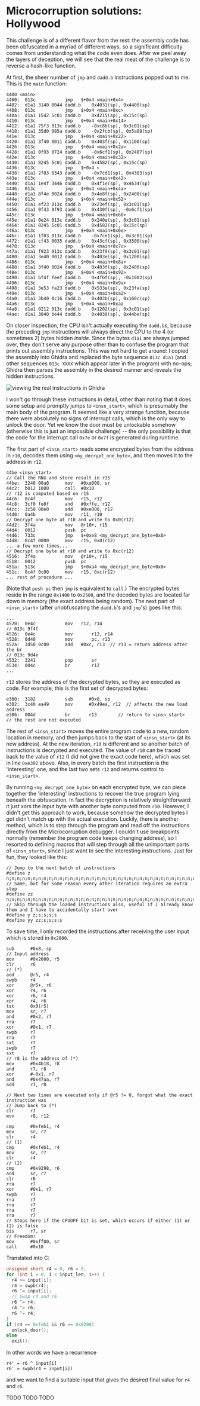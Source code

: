 # Microcorruption solutions: Hollywood

This challenge is of a different flavor from the rest: the assembly code has been obfuscated in a myriad of different ways, so a significant difficulty comes from understanding what the code even does. After we peel away the layers of deception, we will see that the real meat of the challenge is to reverse a hash-like function.

At first, the sheer number of `jmp` and `dadd.b` instructions popped out to me. This is the `main` function:

```text
4400 <main>
4400:  013c           jmp	$+0x4 <main+0x4>
4402:  d1a1 3140 0044 dadd.b	0x4031(sp), 0x4400(sp)
4408:  013c           jmp	$+0x4 <main+0xc>
440a:  d1a1 1542 5c01 dadd.b	0x4215(sp), 0x15c(sp)
4410:  013c           jmp	$+0x4 <main+0x14>
4412:  d1a1 75f3 013c dadd.b	-0xc8b(sp), 0x3c01(sp)
4418:  d1a1 35d0 085a dadd.b	-0x2fcb(sp), 0x5a08(sp)
441e:  013c           jmp	$+0x4 <main+0x22>
4420:  d1a1 3f40 0011 dadd.b	0x403f(sp), 0x1100(sp)
4426:  013c           jmp	$+0x4 <main+0x2a>
4428:  d1a1 0f93 0724 dadd.b	-0x6cf1(sp), 0x2407(sp)
442e:  013c           jmp	$+0x4 <main+0x32>
4430:  d1a1 8245 5c01 dadd.b	0x4582(sp), 0x15c(sp)
4436:  013c           jmp	$+0x4 <
4438:  d1a1 2f83 0343 dadd.b	-0x7cd1(sp), 0x4303(sp)
443e:  013c           jmp	$+0x4 <main+0x42>
4440:  d1a1 1e4f 3446 dadd.b	0x4f1e(sp), 0x4634(sp)
4446:  013c           jmp	$+0x4 <main+0x4a>
4448:  d1a1 8f4e 0024 dadd.b	0x4e8f(sp), 0x2400(sp)
444e:  013c           jmp	$+0x4 <main+0x52>
4450:  d1a1 ef23 013c dadd.b	0x23ef(sp), 0x3c01(sp)
4456:  d1a1 0f43 0f93 dadd.b	0x430f(sp), -0x6cf1(sp)
445c:  013c           jmp	$+0x4 <main+0x60>
445e:  d1a1 0e24 013c dadd.b	0x240e(sp), 0x3c01(sp)
4464:  d1a1 8245 5c01 dadd.b	0x4582(sp), 0x15c(sp)
446a:  013c           jmp	$+0x4 <main+0x6e>
446c:  d1a1 1f83 013c dadd.b	-0x7ce1(sp), 0x3c01(sp)
4472:  d1a1 cf43 0035 dadd.b	0x43cf(sp), 0x3500(sp)
4478:  013c           jmp	$+0x4 <main+0x7c>
447a:  d1a1 f923 013c dadd.b	0x23f9(sp), 0x3c01(sp)
4480:  d1a1 3e40 0012 dadd.b	0x403e(sp), 0x1200(sp)
4486:  013c           jmp	$+0x4 <main+0x8a>
4488:  d1a1 3f40 0024 dadd.b	0x403f(sp), 0x2400(sp)
448e:  013c           jmp	$+0x4 <main+0x92>
4490:  d1a1 bf4f feef dadd.b	0x4fbf(sp), -0x1002(sp)
4496:  013c           jmp	$+0x4 <main+0x9a>
4498:  d1a1 3e53 fa23 dadd.b	0x533e(sp), 0x23fa(sp)
449e:  013c           jmp	$+0x4 <main+0xa2>
44a0:  d1a1 3b40 0c16 dadd.b	0x403b(sp), 0x160c(sp)
44a6:  013c           jmp	$+0x4 <main+0xaa
44a8:  d1a1 0212 013c dadd.b	0x1202(sp), 0x3c01(sp)
44ae:  d1a1 3040 be44 dadd.b	0x4030(sp), 0x44be(sp)
```

On closer inspection, the CPU isn't actually executing the `dadd.b`s, because the preceding `jmp` instructions will always direct the CPU to the 4 (or sometimes 2) bytes hidden *inside*. Since the bytes `d1a1` are always jumped over, they don't serve any purpose other than to confuse the program that prints out assembly instructions. This was not hard to get around: I copied the assembly into Ghidra and replaced the byte sequence `013c d1a1` (and other sequences `013c XXXX` which appear later in the program) with no-ops; Ghidra then parses the assembly in the desired manner and reveals the hidden instructions.

![viewing the real instructions in Ghidra](mc-hollywood/1.png "")

I won't go through these instructions in detail, other than noting that it does some setup and promptly jumps to `<insn_start>`, which is presumably the main body of the program. It seemed like a very strange function, because there were absolutely no signs of interrupt calls, which is the only way to unlock the door. Yet we know the door must be unlockable somehow (otherwise this is just an impossible challenge) -- the only possibility is that the code for the interrupt call `0x7e` or `0x7f` is generated during runtime.

The first part of `<insn_start>` reads some encrypted bytes from the address in `r10`, decodes them using `<my_decrypt_one_byte>`, and then moves it to the address in `r12`.

```text
44be <insn_start>
// Call the RNG and store result in r15
44be:  3240 00a0      mov	#0xa000, sr
44c2:  b012 1000      call	#0x10
// r12 is computed based on r15
44c6:  0c4f           mov	r15, r12
44c8:  3cf0 fe0f      and	#0xffe, r12
44cc:  3c50 00e0      add	#0xe000, r12
44d0:  0a4b           mov	r11, r10
// Decrypt one byte at r10 and write to 0x0(r12)
44d2:  3f4a           mov	@r10+, r15
44d4:  0012           push	pc
44d6:  733c           jmp	$+0xe8 <my_decrypt_one_byte+0x0>
44d8:  8c4f 0000      mov	r15, 0x0(r12)
... a few more times...
// Decrypt one byte at r10 and write to 0xc(r12)
4516:  3f4a           mov	@r10+, r15
4518:  0012           push	pc
451a:  513c           jmp	$+0xa4 <my_decrypt_one_byte+0x0>
451c:  8c4f 0c00      mov	r15, 0xc(r12)
... rest of procedure ...
```

(Note that `push pc` then `jmp` is equivalent to `call`.) The encrypted bytes reside in the range `0x1400` to `0x2500`, and the decoded bytes are located far down in memory (the exact address being random). The next part of `<insn_start>` (after unobfuscating the `dadd.b`'s and `jmp`'s) goes like this:

```text
...
4520:  0e4c           mov	r12, r14
// 013c 9f4f
4526:  0e4c           mov       r12, r14
4528:  0d40           mov       pc, r13
452a:  3d50 0c00      add	#0xc, r13  // r13 = return address after the br
// 013c 9d4e
4532:  3241           pop       sr
4534:  004c           br        r12
...
```

`r12` stores the address of the decrypted bytes, so they are executed as code. For example, this is the first set of decrypted bytes:

```text
e300:  3182           sub      #0x8, sp
e302:  3c40 ea49      mov      #0x49ea, r12  // affects the new load address
e306:  004d           br       r13        // return to <insn_start>
// the rest are not executed
```

The rest of `<insn_start>` moves the entire program code to a new, random location in memory, and then jumps back to the start of `<insn_start>` (at its new address). At the new iteration, `r10` is different and so another batch of instructions is decrypted and executed. The value of `r10` can be traced back to the value of `r12` (I did not give the exact code here), which was set in line `0xe302` above. Also, in every batch the first instruction is the 'interesting' one, and the last two sets `r12` and returns control to `<insn_start>`.

By running `<my_decrypt_one_byte>` on each encrypted byte, we can piece together the 'interesting' instructions to recover the true program lying beneath the obfuscation. In fact the decryption is relatively straightforward: it just xors the input byte with another byte computed from `r10`. However, I didn't get this approach to work, because somehow the decrypted bytes I got didn't match up with the actual execution. Luckily, there is another method, which is to step through the program and read off the instructions directly from the Microcorruption debugger. I couldn't use breakpoints normally (remember the program code keeps changing address), so I resorted to defining macros that will step through all the unimportant parts of `<insn_start>`, since I just want to see the interesting instructions. Just for fun, they looked like this:

```text
// Jump to the next batch of instructions
#define z n;n;n;n;n;n;n;n;n;n;n;n;n;n;n;n;n;n;n;n;n;n;n;n;n;n;n;n;n;n;n;n;n;n;n;n;n;n;n;n;n;n;n;s;n;n;n;n;n;n;n;n;n;n;n;n;n;n;n;n;n;n;n;n;n;n;n;n;n;n;n;n;n;n;n;n;n;n;n;n;n;n;n;n;n;n;
// Same, but for some reason every other iteration requires an extra step
#define zz n;n;n;n;n;n;n;n;n;n;n;n;n;n;n;n;n;n;n;n;n;n;n;n;n;n;n;n;n;n;n;n;n;n;n;n;n;n;n;n;n;n;n;n;s;n;n;n;n;n;n;n;n;n;n;n;n;n;n;n;n;n;n;n;n;n;n;n;n;n;n;n;n;n;n;n;n;n;n;n;n;n;n;n;n;n;n;
// Skip through the loaded instructions also, useful if I already know them and I have to accidentally start over
#define y z;s;s;s;s
#define yy zz;s;s;s;s
```

To save time, I only recorded the instructions after receiving the user input which is stored in `0x2600`.

```text
sub      #0x8, sp
// Input address
mov      #0x2000, r5
clr      r6
// (*)
add      @r5, r4
swpb     r4
xor      @r5+, r6
xor      r4, r6
xor      r6, r4
xor      r4, r6
tst      0x0(r5)
mov      sr, r7
and      #0x2, r7
rra      r7
xor      #0x1, r7
swpb     r7
rra      r7
sxt      r7
swpb     r7
sxt      r7
// r8 is the address of (*)
mov      #0x4b18, r8
and      r7, r8
xor      #-0x1, r7
and      #0x47aa, r7
add      r7, r8

// Next two lines are executed only if @r5 != 0, forgot what the exact instruction was
// Jump back to (*)
clr      r7
mov      r8, r12

cmp      #0xfeb1, r4
mov      sr, r7
clr      r4
// (1)
cmp      #0xfeb1, r4
mov      sr, r7
clr      r4
// (2)
cmp      #0x9298, r6
and      sr, r7
clr      r6
rra      r7
xor      #0x1, r7
swpb     r7
rra      r7
rra      r7
rra      r7
rra      r7
// Stops here if the CPUOFF bit is set, which occurs if either (1) or (2) is false
bis      r7, sr
// Freedom!
mov      #0xff00, sr
call     #0x10
```

Translated into C:

```C
unsigned short r4 = 0, r6 = 0;
for (int i = 0; i < input_len; i++) {
  r4 += input[i];
  r4 = swpb(r4);
  r6 ^= input[i];
  // Swap r4 and r6
  r6 ^= r4;
  r4 ^= r6;
  r6 ^= r4;
}
if (r4 == 0xfeb1 && r6 == 0x9298)
  unlock_door();
else
  exit();
```

In other words we have a recurrence

```text
r4' = r6 ^ input[i]
r6' = swpb(r4 + input[i])
```

and we want to find a suitable input that gives the desired final value for `r4` and `r6`.

TODO TODO TODO